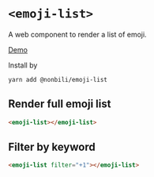 # `<emoji-list>`

A web component to render a list of emoji.

[Demo](https://nonbili.github.io/emoji-list/)

Install by

```
yarn add @nonbili/emoji-list
```

## Render full emoji list

```html
<emoji-list></emoji-list>
```

## Filter by keyword

```html
<emoji-list filter="+1"></emoji-list>
```
